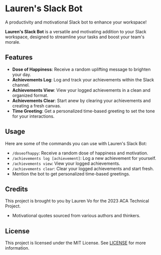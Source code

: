 # Lauren's Slack Bot
A productivity and motivational Slack bot to enhance your workspace!

**Lauren's Slack Bot** is a versatile and motivating addition to your Slack workspace, designed to streamline your tasks and boost your team's morale.

## Features
- **Dose of Happiness**: Receive a random uplifting message to brighten your day.
- **Achievements Log**: Log and track your achievements within the Slack channel.
- **Achievements View**: View your logged achievements in a clean and organized format.
- **Achievements Clear**: Start anew by clearing your achievements and creating a fresh canvas.
- **Time Greeting**: Get a personalized time-based greeting to set the tone for your interactions.

## Usage
Here are some of the commands you can use with Lauren's Slack Bot:

- `/doseofhappy`: Receive a random dose of happiness and motivation.
- `/achievements log [achievement]`: Log a new achievement for yourself.
- `/achievements view`: View your logged achievements.
- `/achievements clear`: Clear your logged achievements and start fresh.
- Mention the bot to get personalized time-based greetings.

## Credits
This project is brought to you by Lauren Vo for the 2023 ACA Technical Project.
- Motivational quotes sourced from various authors and thinkers.

## License
This project is licensed under the MIT License. See [LICENSE](./LICENSE) for more information.
